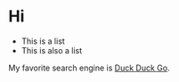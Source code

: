 # Hi

* This is a list
* This is also a list

My favorite search engine is [Duck Duck Go](https://duckduckgo.com).
